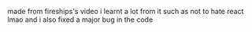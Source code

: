 made from fireships's video 
i learnt a lot from it such as not to hate react
lmao
and i also fixed a major bug in the code
